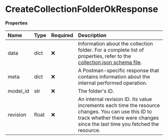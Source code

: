 # CreateCollectionFolderOkResponse

**Properties**

| Name     | Type  | Required | Description                                                                                                                                                                                         |
| :------- | :---- | :------- | :-------------------------------------------------------------------------------------------------------------------------------------------------------------------------------------------------- |
| data     | dict  | ❌       | Information about the collection folder. For a complete list of properties, refer to the [collection.json schema file](https://schema.postman.com/collection/json/v1.0.0/draft-07/collection.json). |
| meta     | dict  | ❌       | A Postman-specific response that contains information about the internal performed operation.                                                                                                       |
| model_id | str   | ❌       | The folder's ID.                                                                                                                                                                                    |
| revision | float | ❌       | An internal revision ID. Its value increments each time the resource changes. You can use this ID to track whether there were changes since the last time you fetched the resource.                 |
